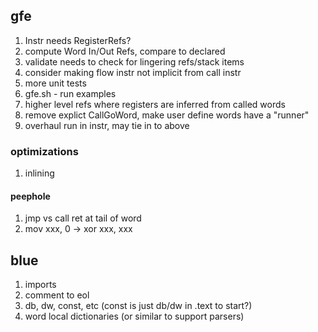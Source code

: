 ## gfe

1. Instr needs RegisterRefs?
1. compute Word In/Out Refs, compare to declared
1. validate needs to check for lingering refs/stack items
1. consider making flow instr not implicit from call instr
1. more unit tests
1. gfe.sh - run examples
1. higher level refs where registers are inferred from called words
1. remove explict CallGoWord, make user define words have a "runner"
1. overhaul run in instr, may tie in to above

### optimizations

1. inlining

#### peephole

1. jmp vs call ret at tail of word
1. mov xxx, 0 -> xor xxx, xxx

## blue

1. imports
1. comment to eol
1. db, dw, const, etc (const is just db/dw in .text to start?)
1. word local dictionaries (or similar to support parsers)
